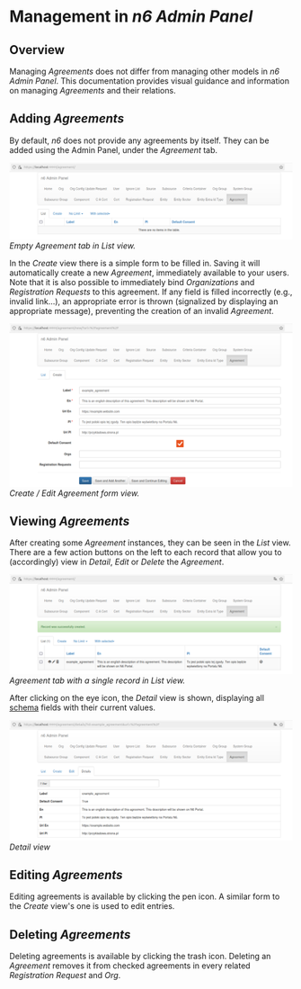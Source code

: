 # Management in _n6 Admin Panel_

## Overview

Managing _Agreements_ does not differ from managing other models in _n6 Admin Panel_. This documentation provides visual guidance and information on managing _Agreements_ and their relations.

## Adding _Agreements_

By default, _n6_ does not provide any agreements by itself. They can be added using the Admin Panel, under the _Agreement_ tab.

![Empty Agreement tab](img/agreement_tab_empty.png)
_Empty Agreement tab in List view._

In the _Create_ view there is a simple form to be filled in. Saving it will automatically create a new _Agreement_, immediately available to your users. Note that it is also possible to immediately bind _Organizations_ and _Registration Requests_ to this agreement. If any field is filled incorrectly (e.g., invalid link...), an appropriate error is thrown (signalized by displaying an appropriate message), preventing the creation of an invalid _Agreement_.

![Create or edit form](img/example_create_edit.png)
_Create / Edit Agreement form view._

## Viewing _Agreements_

After creating some _Agreement_ instances, they can be seen in the _List_ view. There are a few action buttons on the left to each record that allow you to (accordingly) view in _Detail_, _Edit_ or _Delete_ the _Agreement_.

![Agreement tab with single record](img/agreement_tab_item.png)
_Agreement tab with a single record in List view._

After clicking on the eye icon, the _Detail_ view is shown, displaying all [schema](model.md/#agreement-schema) fields with their current values.

![Detail view](img/example_detail.png)
_Detail view_

## Editing _Agreements_

Editing agreements is available by clicking the pen icon. A similar form to the _Create_ view's one is used to edit entries.

## Deleting _Agreements_

Deleting agreements is available by clicking the trash icon. Deleting an _Agreement_ removes it from checked agreements in every related _Registration Request_ and _Org_.

